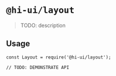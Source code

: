 # `@hi-ui/layout`

> TODO: description

## Usage

```
const Layout = require('@hi-ui/layout');

// TODO: DEMONSTRATE API
```
